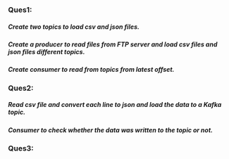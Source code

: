 ### Ques1: 
#####     Create two topics to load csv and json files.
#####     Create a producer to read files from FTP server and load csv files and json files different topics.
#####     Create consumer to read from topics from latest offset.
     
### Ques2:
#####     Read csv file and convert each line to json and load the data to a Kafka topic.
#####     Consumer to check whether the data was written to the topic or not.

### Ques3:
